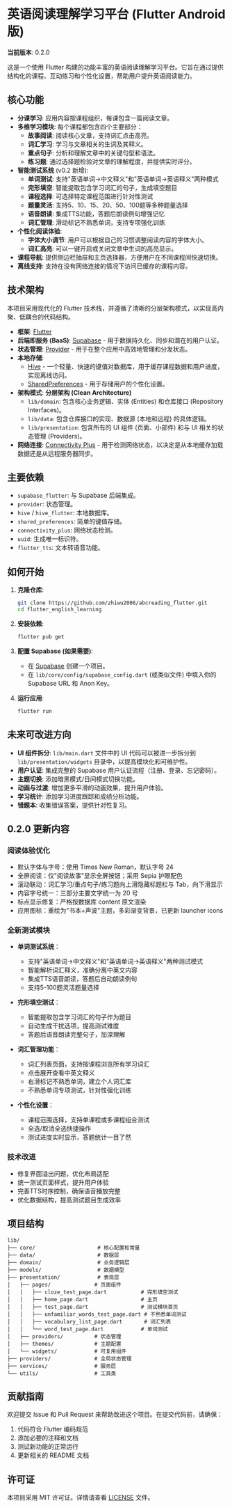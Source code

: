 # 英语阅读理解学习平台 (Flutter Android 版)

**当前版本**: 0.2.0

这是一个使用 Flutter 构建的功能丰富的英语阅读理解学习平台。它旨在通过提供结构化的课程、互动练习和个性化设置，帮助用户提升英语阅读能力。

## 核心功能

- **分课学习**: 应用内容按课程组织，每课包含一篇阅读文章。
- **多维学习模块**: 每个课程都包含四个主要部分：
  - **故事阅读**: 阅读核心文章，支持词汇点击高亮。
  - **词汇学习**: 学习与文章相关的生词及其释义。
  - **重点句子**: 分析和理解文章中的关键句型和语法。
  - **练习题**: 通过选择题检验对文章的理解程度，并提供实时评分。
- **智能测试系统** (v0.2 新增):
  - **单词测试**: 支持"英语单词→中文释义"和"英语单词→英语释义"两种模式
  - **完形填空**: 智能提取包含学习词汇的句子，生成填空题目
  - **课程选择**: 可选择特定课程范围进行针对性测试
  - **题量灵活**: 支持5、10、15、20、50、100题等多种题量选择
  - **语音朗读**: 集成TTS功能，答题后朗读例句增强记忆
  - **词汇管理**: 滑动标记不熟悉单词，支持专项强化训练
- **个性化阅读体验**:
  - **字体大小调节**: 用户可以根据自己的习惯调整阅读内容的字体大小。
  - **词汇高亮**: 可以一键开启或关闭文章中生词的高亮显示。
- **课程导航**: 提供侧边栏抽屉和主页选择器，方便用户在不同课程间快速切换。
- **离线支持**: 支持在没有网络连接的情况下访问已缓存的课程内容。

## 技术架构

本项目采用现代化的 Flutter 技术栈，并遵循了清晰的分层架构模式，以实现高内聚、低耦合的代码结构。

*   **框架**: [Flutter](https://flutter.dev/)
*   **后端即服务 (BaaS)**: [Supabase](https://supabase.io/) - 用于数据持久化、同步和潜在的用户认证。
*   **状态管理**: [Provider](https://pub.dev/packages/provider) - 用于在整个应用中高效地管理和分发状态。
*   **本地存储**:
    *   [Hive](https://pub.dev/packages/hive) - 一个轻量、快速的键值对数据库，用于缓存课程数据和用户进度，实现离线访问。
    *   [SharedPreferences](https://pub.dev/packages/shared_preferences) - 用于存储用户的个性化设置。
*   **架构模式**: **分层架构 (Clean Architecture)**
    *   `lib/domain`: 包含核心业务逻辑、实体 (Entities) 和仓库接口 (Repository Interfaces)。
    *   `lib/data`: 包含仓库接口的实现、数据源 (本地和远程) 的具体逻辑。
    *   `lib/presentation`: 包含所有的 UI 组件 (页面、小部件) 和与 UI 相关的状态管理 (Providers)。
*   **网络连接**: [Connectivity Plus](https://pub.dev/packages/connectivity_plus) - 用于检测网络状态，以决定是从本地缓存加载数据还是从远程服务器同步。

## 主要依赖

- `supabase_flutter`: 与 Supabase 后端集成。
- `provider`: 状态管理。
- `hive` / `hive_flutter`: 本地数据库。
- `shared_preferences`: 简单的键值存储。
- `connectivity_plus`: 网络状态检测。
- `uuid`: 生成唯一标识符。
- `flutter_tts`: 文本转语音功能。

## 如何开始

1.  **克隆仓库**:
    ```bash
    git clone https://github.com/zhiwu2006/abcreading_flutter.git
    cd flutter_english_learning
    ```

2.  **安装依赖**:
    ```bash
    flutter pub get
    ```

3.  **配置 Supabase (如果需要)**:
    *   在 [Supabase](https://supabase.io/) 创建一个项目。
    *   在 `lib/core/config/supabase_config.dart` (或类似文件) 中填入你的 Supabase URL 和 Anon Key。

4.  **运行应用**:
    ```bash
    flutter run
    ```

## 未来可改进方向

*   **UI 组件拆分**: `lib/main.dart` 文件中的 UI 代码可以被进一步拆分到 `lib/presentation/widgets` 目录中，以提高模块化和可维护性。
*   **用户认证**: 集成完整的 Supabase 用户认证流程（注册、登录、忘记密码）。
*   **主题切换**: 添加暗黑模式/日间模式切换功能。
*   **动画与过渡**: 增加更多平滑的动画效果，提升用户体验。
*   **学习统计**: 添加学习进度跟踪和成绩分析功能。
*   **错题本**: 收集错误答案，提供针对性复习。

## 0.2.0 更新内容

### 阅读体验优化
- 默认字体与字号：使用 Times New Roman，默认字号 24
- 全屏阅读：仅"阅读故事"显示全屏按钮；采用 Sepia 护眼配色
- 滚动联动：词汇学习/重点句子/练习题向上滑隐藏标题栏与 Tab，向下滑显示
- 内容字号统一：三部分主要文字统一为 20 号
- 标点显示修复：严格按数据库 content 原文渲染
- 应用图标：重绘为"书本+声波"主题，多彩渐变背景，已更新 launcher icons

### 全新测试模块
- **单词测试系统**：
  - 支持"英语单词→中文释义"和"英语单词→英语释义"两种测试模式
  - 智能解析词汇释义，准确分离中英文内容
  - 集成TTS语音朗读，答题后自动朗读例句
  - 支持5-100题灵活题量选择
  
- **完形填空测试**：
  - 智能提取包含学习词汇的句子作为题目
  - 自动生成干扰选项，提高测试难度
  - 答题后语音朗读完整句子，加深理解
  
- **词汇管理功能**：
  - 词汇列表页面，支持按课程浏览所有学习词汇
  - 点击展开查看中英文释义
  - 右滑标记不熟悉单词，建立个人词汇库
  - 不熟悉单词专项测试，针对性强化训练
  
- **个性化设置**：
  - 课程范围选择，支持单课程或多课程组合测试
  - 全选/取消全选快捷操作
  - 测试进度实时显示，答题统计一目了然

### 技术改进
- 修复界面溢出问题，优化布局适配
- 统一测试页面样式，提升用户体验
- 完善TTS时序控制，确保语音播放完整
- 优化数据结构，提高测试题目生成效率

## 项目结构

```
lib/
├── core/                    # 核心配置和常量
├── data/                    # 数据层
├── domain/                  # 业务逻辑层
├── models/                  # 数据模型
├── presentation/            # 表现层
│   ├── pages/              # 页面组件
│   │   ├── cloze_test_page.dart           # 完形填空测试
│   │   ├── home_page.dart                 # 主页
│   │   ├── test_page.dart                 # 测试模块首页
│   │   ├── unfamiliar_words_test_page.dart # 不熟悉单词测试
│   │   ├── vocabulary_list_page.dart       # 词汇列表
│   │   └── word_test_page.dart            # 单词测试
│   ├── providers/          # 状态管理
│   ├── themes/             # 主题配置
│   └── widgets/            # 可复用组件
├── providers/              # 全局状态管理
├── services/               # 服务层
└── utils/                  # 工具类
```

## 贡献指南

欢迎提交 Issue 和 Pull Request 来帮助改进这个项目。在提交代码前，请确保：

1. 代码符合 Flutter 编码规范
2. 添加必要的注释和文档
3. 测试新功能的正常运行
4. 更新相关的 README 文档

## 许可证

本项目采用 MIT 许可证。详情请查看 [LICENSE](LICENSE) 文件。
